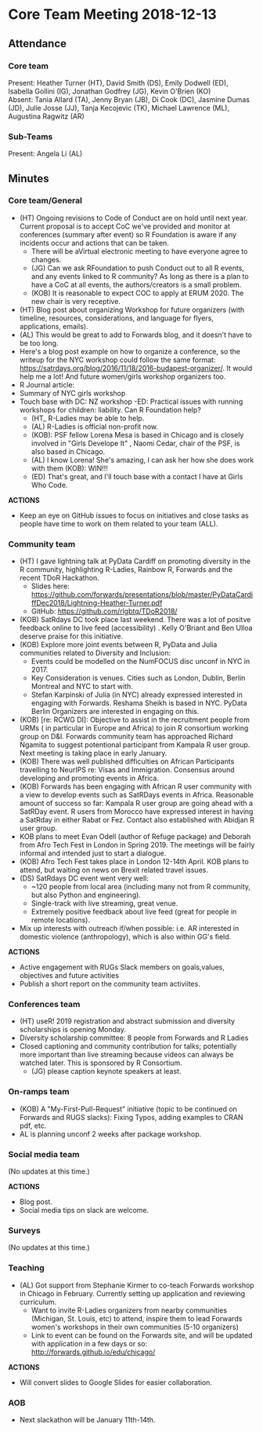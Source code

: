 # Core Team Meeting 2018-12-13

## Attendance

### Core team

Present: Heather Turner (HT), David Smith (DS), Emily Dodwell (ED), Isabella Gollini (IG), Jonathan Godfrey (JG), Kevin O'Brien (KO)  
Absent: Tania Allard (TA), Jenny Bryan (JB), Di Cook (DC), Jasmine Dumas (JD), Julie Josse (JJ), Tanja Kecojevic (TK), Michael Lawrence (ML), Augustina Ragwitz (AR)

### Sub-Teams
Present: Angela Li (AL)

## Minutes

### Core team/General
- (HT) Ongoing revisions to Code of Conduct are on hold until next year.  Current proposal is to accept CoC we've provided and monitor at conferences (summary after event) so R Foundation is aware if any incidents occur and actions that can be taken.
    - There will be aVirtual electronic meeting to have everyone agree to changes.
    - (JG) Can we ask RFoundation to push Conduct out to all R events, and any events linked to R community? As long as there is a plan to have a CoC at all events, the authors/creators is a small problem.
    - (KOB) It is reasonable to expect COC to apply at ERUM 2020. The new chair is very receptive.
- (HT) Blog post about organizing Workshop for future organizers (with timeline, resources, considerations, and language for flyers, applications, emails).
- (AL) This would be great to add to Forwards blog, and it doesn't have to be too long. 
- Here's a blog post example on how to organize a conference, so the writeup for the NYC workshop could follow the same format: https://satrdays.org/blog/2016/11/18/2016-budapest-organizer/. It would help me a lot! And future women/girls workshop organizers too. 
- R Journal article:
- Summary of NYC girls workshop
- Touch base with DC: NZ workshop
-ED: Practical issues with running workshops for children: liability. Can R Foundation help? 
    - (HT_ R-Ladies may be able to help. 
    - (AL) R-Ladies is official non-profit now.
    - (KOB): PSF fellow Lorena Mesa is based in Chicago and is closely involved in "Girls Develope It" , Naomi Cedar, chair of the PSF, is also based in Chicago.
    - (AL) I know Lorena! She's amazing, I can ask her how she does work with them (KOB): WIN!!!
    - (ED) That's great, and I'll touch base with a contact I have at Girls Who Code.
    
 **ACTIONS**
- Keep an eye on GitHub issues to focus on initiatives and close tasks as people have time to work on them related to your team (ALL).

### Community team

- (HT) I gave lightning talk at PyData Cardiff on promoting diversity in the R community, highlighting R-Ladies, Rainbow R, Forwards and the recent TDoR Hackathon. 
    - Slides here: https://github.com/forwards/presentations/blob/master/PyDataCardiffDec2018/Lightning-Heather-Turner.pdf 
    - GitHub: https://github.com/rlgbtq/TDoR2018/
- (KOB) SatRdays DC took place last weekend. There was a lot of positve feedback online to live feed (accessibility) . Kelly O'Briant and Ben Ulloa deserve praise for this initiative.
- (KOB) Explore more joint events between R, PyData and Julia communities related to Diversity and Inclusion:
    - Events could be modelled on the NumFOCUS disc unconf in NYC in 2017.
    - Key Consideration is venues. Cities such as London, Dublin, Berlin Montreal and NYC to start with. 
    - Stefan Karpinski of Julia (in NYC) already expressed interested in engaging with Forwards. Reshama Sheikh is based in NYC. PyData Berlin Organizers are interested in engaging on this.
- (KOB)  [re: RCWG DI]: Objective to assist in the recruitment people from URMs ( in particular in Europe and Africa) to join R consortium working group on D&I. Forwards community team has approached Richard Ngamita to suggest potentional participant from Kampala R user group. Next meeting is taking place in early January.
- (KOB) There was well published difficulties on African Participants travelling to NeurIPS re: Visas and Immigration.  Consensus around developing and promoting events in Africa.
- (KOB)  Forwards has been engaging with African R user community with a view to develop events such as SatRDays events in Africa. Reasonable amount of success so far: Kampala R user group are going ahead with a SatRDay event. R users from Morocco have expressed interest in having a SatRday in either Rabat or Fez. Contact also established with Abidjan R user group. 
- KOB plans to meet Evan Odell (author of Refuge package) and Deborah from Afro Tech Fest in London in Spring 2019.  The meetings will be fairly informal and intended just to start a dialogue.
- (KOB) Afro Tech Fest takes place in London 12-14th April. KOB plans to attend, but waiting on news on Brexit related travel issues.
- (DS) SatRdays DC event went very well:
    - ~120 people from local area (including many not from R community, but also Python and engineering).  
    - Single-track with live streaming, great venue.  
    - Extremely positive feedback about live feed (great for people in remote locations).
- Mix up interests with outreach if/when possible: i.e. AR interested in domestic violence (anthropology), which is also within GG's field.

**ACTIONS**
 - Active engagement with RUGs Slack members on goals,values, objectives and future activities
 - Publish a  short report on the community team activiites. 

### Conferences team
- (HT) useR! 2019 registration and abstract submission and diversity scholarships is opening Monday.
- Diversity scholarship committee: 8 people from Forwards and R Ladies
- Closed captioning and community contribution for talks; potentially more important than live streaming because videos can always be watched later. This is sponsored by R Consortium.
     - (JG) please caption keynote speakers at least.


### On-ramps team

- (KOB) A "My-First-Pull-Request" initiative (topic to be continued on Forwards and RUGS slacks): Fixing Typos, adding examples to CRAN pdf, etc.
- AL is planning unconf 2 weeks after package workshop.  
    

### Social media team
(No updates at this time.)

**ACTIONS**
- Blog post.
- Social media tips on slack are welcome.

### Surveys
(No updates at this time.)

### Teaching
- (AL) Got support from Stephanie Kirmer to co-teach Forwards workshop in Chicago in February. Currently setting up application and reviewing curriculum. 
    - Want to invite R-Ladies organizers from nearby communities (Michigan, St. Louis, etc) to attend, inspire them to lead Forwards women's workshops in their own communities (5-10 organizers)
    - Link to event can be found on the Forwards site, and will be updated with application in a few days or so: http://forwards.github.io/edu/chicago/


**ACTIONS**
- Will convert slides to Google Slides for easier collaboration.

### AOB
- Next slackathon will be January 11th-14th.
